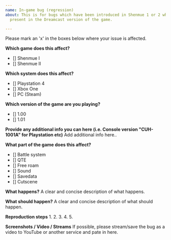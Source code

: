 ```yaml
---
name: In-game bug (regression)
about: This is for bugs which have been introduced in Shenmue 1 or 2 which are not
  present in the Dreamcast version of the game.

---
```


Please mark an 'x' in the boxes below where your issue is affected. 

**Which game does this affect?**
- [] Shenmue I
- [] Shenmue II

**Which system does this affect?**
- [] Playstation 4
- [] Xbox One
- [] PC (Steam)

**Which version of the game are you playing?**
- [] 1.00
- [] 1.01

**Provide any additional info you can here (i.e. Console version "CUH-1001A" for Playstation etc)**
Add additional info here.. 

**What part of the game does this affect?**
- [] Battle system
- [] QTE
- [] Free roam
- [] Sound
- [] Savedata
- [] Cutscene

**What happens?**
A clear and concise description of what happens.

**What should happen?**
A clear and concise description of what should happen.

**Reproduction steps**
1. 
2.
3.
4.
5.

**Screenshots / Video / Streams**
If possible, please stream/save the bug as a video to YouTube or another service and pate in here.
